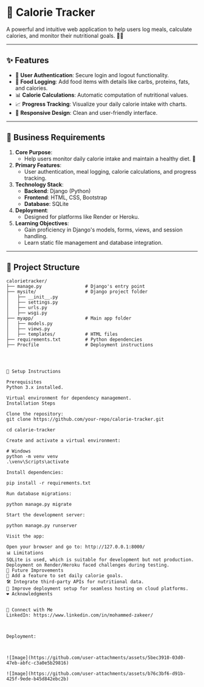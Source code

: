 # 🍎 Calorie Tracker

A powerful and intuitive web application to help users log meals, calculate calories, and monitor their nutritional goals. 🥗💪

---

## ✨ Features

- 🔐 **User Authentication**: Secure login and logout functionality.
- 🥘 **Food Logging**: Add food items with details like carbs, proteins, fats, and calories.
- 📊 **Calorie Calculations**: Automatic computation of nutritional values.
- 📈 **Progress Tracking**: Visualize your daily calorie intake with charts.
- 🌟 **Responsive Design**: Clean and user-friendly interface.

---

## 🎯 Business Requirements

1. **Core Purpose**:
   - Help users monitor daily calorie intake and maintain a healthy diet. 🥗
2. **Primary Features**:
   - User authentication, meal logging, calorie calculations, and progress tracking.
3. **Technology Stack**:
   - **Backend**: Django (Python)
   - **Frontend**: HTML, CSS, Bootstrap
   - **Database**: SQLite
4. **Deployment**:
   - Designed for platforms like Render or Heroku.
5. **Learning Objectives**:
   - Gain proficiency in Django's models, forms, views, and session handling.
   - Learn static file management and database integration.

---

## 📂 Project Structure

```plaintext
calorietracker/
├── manage.py                # Django's entry point
├── mysite/                  # Django project folder
│   ├── __init__.py
│   ├── settings.py
│   ├── urls.py
│   ├── wsgi.py
├── myapp/                   # Main app folder
│   ├── models.py
│   ├── views.py
│   ├── templates/           # HTML files
├── requirements.txt         # Python dependencies
├── Procfile                 # Deployment instructions




🚀 Setup Instructions

Prerequisites
Python 3.x installed.

Virtual environment for dependency management.
Installation Steps

Clone the repository:
git clone https://github.com/your-repo/calorie-tracker.git

cd calorie-tracker

Create and activate a virtual environment:

# Windows
python -m venv venv
.\venv\Scripts\activate

Install dependencies:

pip install -r requirements.txt

Run database migrations:

python manage.py migrate

Start the development server:

python manage.py runserver

Visit the app:

Open your browser and go to: http://127.0.0.1:8000/
📊 Limitations
SQLite is used, which is suitable for development but not production.
Deployment on Render/Heroku faced challenges during testing.
🎨 Future Improvements
🎯 Add a feature to set daily calorie goals.
🛠️ Integrate third-party APIs for nutritional data.
🚀 Improve deployment setup for seamless hosting on cloud platforms.
❤️ Acknowledgments


🌟 Connect with Me
LinkedIn: https://www.linkedin.com/in/mohammed-zakeer/



Deployment:



![Image](https://github.com/user-attachments/assets/5bec3910-03d0-47eb-abfc-c3a0e5b29816)

![Image](https://github.com/user-attachments/assets/b76c3bf6-d91b-425f-9ede-b45d842ebc2b)

